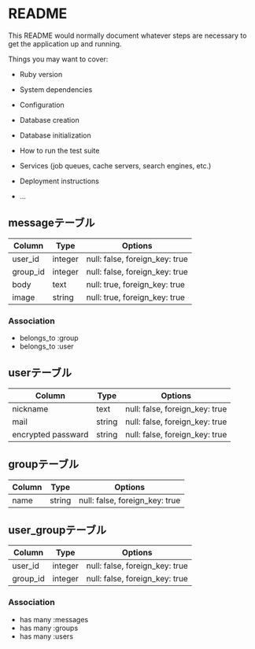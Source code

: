 # README

This README would normally document whatever steps are necessary to get the
application up and running.

Things you may want to cover:

* Ruby version

* System dependencies

* Configuration

* Database creation

* Database initialization

* How to run the test suite

* Services (job queues, cache servers, search engines, etc.)

* Deployment instructions

* ...

## messageテーブル

|Column|Type|Options|
|------|----|-------|
|user_id|integer|null: false, foreign_key: true|
|group_id|integer|null: false, foreign_key: true|
|body    |text   |null: true, foreign_key: true|
|image   |string |null: true, foreign_key: true|


### Association
- belongs_to :group
- belongs_to :user

## userテーブル

|Column|Type|Options|
|------|----|-------|
|nickname|text|null: false, foreign_key: true|
|mail|string|null: false, foreign_key: true|
|encrypted passward|string|null: false, foreign_key: true|


## groupテーブル

|Column|Type|Options|
|------|----|-------|
|name|string|null: false, foreign_key: true|

## user_groupテーブル
|Column|Type|Options|
|------|----|-------|
|user_id|integer|null: false, foreign_key: true|
|group_id|integer|null: false, foreign_key: true|

### Association
- has many :messages
- has many :groups
- has many :users


